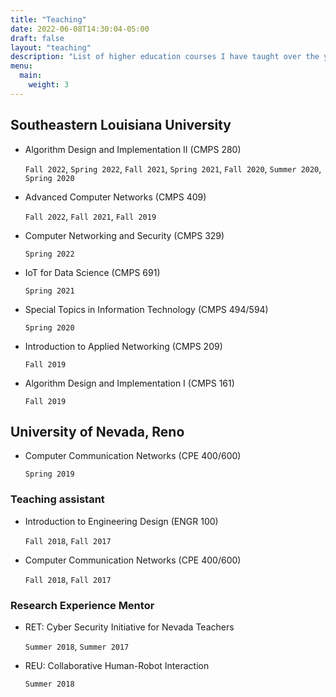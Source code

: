 ```yaml
---
title: "Teaching"
date: 2022-06-08T14:30:04-05:00
draft: false
layout: "teaching"
description: "List of higher education courses I have taught over the years categorized by institution and semester they were taught."
menu:
  main:
    weight: 3
---
```


## Southeastern Louisiana University

- Algorithm Design and Implementation II (CMPS 280)

  `Fall 2022`, `Spring 2022`, `Fall 2021`, `Spring 2021`, `Fall 2020`, `Summer 2020`, `Spring 2020`

- Advanced Computer Networks (CMPS 409)

  `Fall 2022`, `Fall 2021`, `Fall 2019`

- Computer Networking and Security (CMPS 329)

  `Spring 2022`

- IoT for Data Science (CMPS 691)

  `Spring 2021`

- Special Topics in Information Technology (CMPS 494/594)

  `Spring 2020`

- Introduction to Applied Networking (CMPS 209)

  `Fall 2019`

- Algorithm Design and Implementation I (CMPS 161)

  `Fall 2019`

## University of Nevada, Reno

- Computer Communication Networks (CPE 400/600)

  `Spring 2019`

### Teaching assistant

- Introduction to Engineering Design (ENGR 100)

  `Fall 2018`, `Fall 2017`

- Computer Communication Networks (CPE 400/600)

  `Fall 2018`, `Fall 2017`

### Research Experience Mentor

- RET: Cyber Security Initiative for Nevada Teachers

  `Summer 2018`, `Summer 2017`

- REU: Collaborative Human-Robot Interaction

  `Summer 2018`
